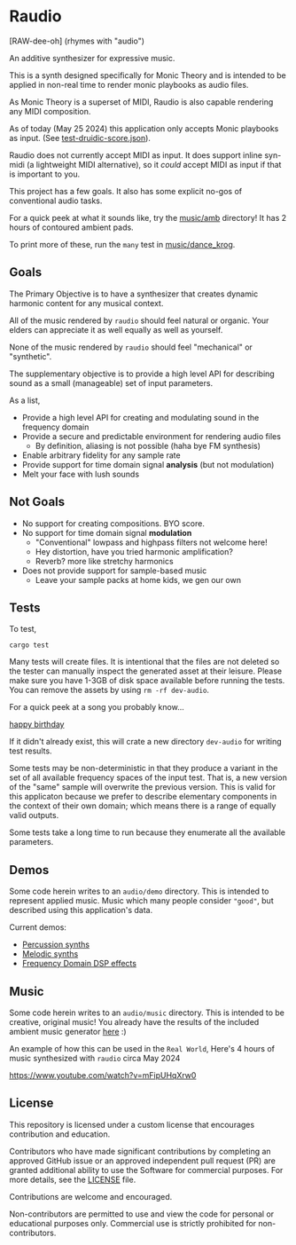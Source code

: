 # Raudio

[RAW-dee-oh]
(rhymes with "audio")

An additive synthesizer for expressive music.

This is a synth designed specifically for Monic Theory and is intended to be applied in non-real time to render monic playbooks as audio files. 

As Monic Theory is a superset of MIDI, Raudio is also capable rendering any MIDI composition. 

As of today (May 25 2024) this application only accepts Monic playbooks as input. (See [test-druidic-score.json](src/demo/test-druidic-score.json)).

Raudio does not currently accept MIDI as input. It does support inline syn-midi (a lightweight MIDI alternative), so it *could* accept MIDI as input if that is important to you. 

This project has a few goals. It also has some explicit no-gos of conventional audio tasks. 

For a quick peek at what it sounds like, try the [music/amb](music/amb) directory! It has 2 hours of contoured ambient pads.

To print more of these, run the `many` test in [music/dance_krog](music/dance_krog.rs).

## Goals

The Primary Objective is to have a synthesizer that creates dynamic harmonic content for any musical context. 

All of the music rendered by `raudio` should feel natural or organic. Your elders can appreciate it as well equally as well as yourself.

None of the music rendered by `raudio` should feel "mechanical" or "synthetic". 

The supplementary objective is to provide a high level API for describing sound as a small (manageable) set of input parameters.

As a list,

  - Provide a high level API for creating and modulating sound in the frequency domain
  - Provide a secure and predictable environment for rendering audio files 
    - By definition, aliasing is not possible (haha bye FM synthesis)
  - Enable arbitrary fidelity for any sample rate
  - Provide support for time domain signal **analysis** (but not modulation)
  - Melt your face with lush sounds

## Not Goals

  - No support for creating compositions. BYO score.
  - No support for time domain signal **modulation**
    - "Conventional" lowpass and highpass filters not welcome here!
    - Hey distortion, have you tried harmonic amplification? 
    - Reverb? more like stretchy harmonics
  - Does not provide support for sample-based music
    - Leave your sample packs at home kids, we gen our own



## Tests


To test, 

```
cargo test
```


Many tests will create files. It is intentional that the files are not deleted so the tester can manually inspect the generated asset at their leisure.
Please make sure you have 1-3GB of disk space available before running the tests. You can remove the assets by using `rm -rf dev-audio`.


For a quick peek at a song you probably know...


[happy birthday](src/engrave.rs#L429)

If it didn't already exist, this will crate a new directory `dev-audio` for writing test results.


Some tests may be non-deterministic in that they produce a variant in the set of all available frequency spaces of the input test. That is, a new version of the "same" sample will overwrite the previous version. 
This is valid for this applicaton because we prefer to describe elementary components in the context of their own domain; which means there is a range of equally valid outputs.


Some tests take a long time to run because they enumerate all the available parameters. 


## Demos

Some code herein writes to an `audio/demo` directory. This is intended to represent applied music. Music which many people consider `"good"`, but described using this application's data.

Current demos:
  - [Percussion synths](src/demo/beat.rs)
  - [Melodic synths](src/demo/trio.rs)
  - [Frequency Domain DSP effects](src/demo/effects.rs)



## Music

Some code herein writes to an `audio/music` directory. This is intended to be creative, original music! 
You already have the results of the included ambient music generator [here](audio/music) :) 

An example of how this can be used in the `Real World`,
Here's 4 hours of music synthesized with `raudio` circa May 2024

https://www.youtube.com/watch?v=mFipUHqXrw0

## License

This repository is licensed under a custom license that encourages contribution and education.

Contributors who have made significant contributions by completing an approved GitHub issue or an approved independent pull request (PR) are granted additional ability to use the Software for commercial purposes. For more details, see the [LICENSE](LICENSE) file.

Contributions are welcome and encouraged.

Non-contributors are permitted to use and view the code for personal or educational purposes only. Commercial use is strictly prohibited for non-contributors.

